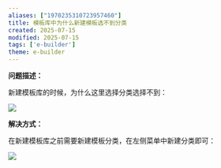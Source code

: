 ```yaml
---
aliases: ["1970235310723957460"]
title: 模板库中为什么新建模板选不到分类
created: 2025-07-15
modified: 2025-07-15
tags: ['e-builder']
theme: e-builder
---
```


**问题描述：**

新建模板库的时候，为什么这里选择分类选择不到：

![](806b1be792b153c5eaf8ffde22bcd4fb.jpg)

**解决方式：**

在新建模板库之前需要新建模板分类，在左侧菜单中新建分类即可：

![](bc6ec66f5b12331c6ce599893777d875.jpg)